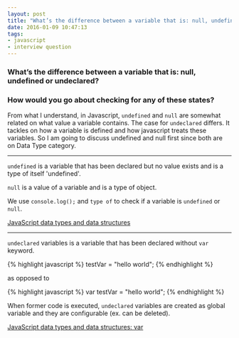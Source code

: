 ```yaml
---
layout: post
title: "What’s the difference between a variable that is: null, undefined or undeclared?"
date: 2016-01-09 10:47:13
tags:
- javascript
- interview question
---
```


### What’s the difference between a variable that is: null, undefined or undeclared?

### How would you go about checking for any of these states?

From what I understand, in Javascript, `undefined` and `null` are somewhat related on what value a variable contains. The case for `undeclared` differs. It tackles on how a variable is defined and how javascript treats these variables. So I am going to discuss undefined and null first since both are on Data Type category.

-----

`undefined` is a variable that has been declared but no value exists and is a type of itself 'undefined'.

`null` is a value of a variable and is a type of object.

We use `console.log();` and `type of` to check if a variable is `undefined` or `null`.

[JavaScript data types and data structures](https://developer.mozilla.org/en-US/docs/Web/JavaScript/Data_structures)

-----

`undeclared` variables is a variable that has been declared without `var` keyword.

{% highlight javascript %}
testVar = "hello world";
{% endhighlight %}

as opposed to

{% highlight javascript %}
var testVar = "hello world";
{% endhighlight %}

When former code is executed, `undeclared` variables are created as global variable and they are configurable (ex. can be deleted).

[JavaScript data types and data structures: var](https://developer.mozilla.org/en-US/docs/Web/JavaScript/Reference/Statements/var)
